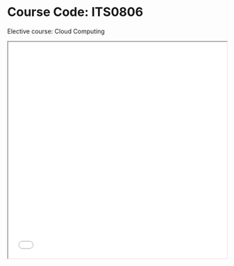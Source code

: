 # Course Code: ITS0806
Elective course: Cloud Computing

<iframe src="./TCourse-Code-ITS0806/CC-github-ppt.pdf.pdf" width="100%" height="500px"></iframe>
